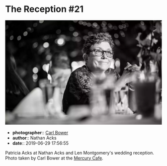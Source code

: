 # The Reception \#21

![Patricia Acks at Nathan Acks and Len Montgomery's wedding reception](assets/2019-06-29-set-3-the-reception-21.webp)

* **photographer**:: [Carl Bower](https://carlbowerphotos.com)
* **author**:: Nathan Acks
* **date**:: 2019-06-29 17:56:55

Patricia Acks at Nathan Acks and Len Montgomery's wedding reception. Photo taken by Carl Bower at the [Mercury Cafe](http://mercurycafe.com).
